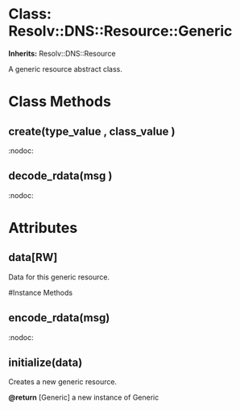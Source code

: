 # Class: Resolv::DNS::Resource::Generic
**Inherits:** Resolv::DNS::Resource
    

A generic resource abstract class.


# Class Methods
## create(type_value , class_value ) [](#method-c-create)
:nodoc:
## decode_rdata(msg ) [](#method-c-decode_rdata)
:nodoc:
# Attributes
## data[RW] [](#attribute-i-data)
Data for this generic resource.


#Instance Methods
## encode_rdata(msg) [](#method-i-encode_rdata)
:nodoc:

## initialize(data) [](#method-i-initialize)
Creates a new generic resource.

**@return** [Generic] a new instance of Generic

